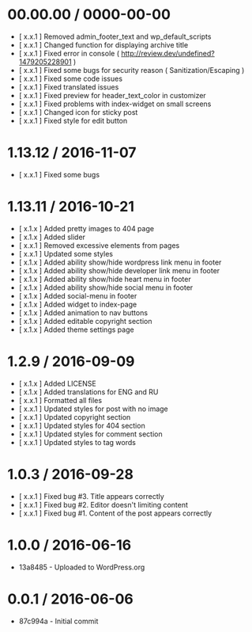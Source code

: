 00.00.00 / 0000-00-00
==================

* [ x.x.1 ] Removed admin_footer_text and wp_default_scripts
* [ x.x.1 ] Changed function for displaying archive title
* [ x.x.1 ] Fixed error in console ( http://review.dev/undefined?1479205228901 )
* [ x.x.1 ] Fixed some bugs for security reason ( Sanitization/Escaping )
* [ x.x.1 ] Fixed some code issues
* [ x.x.1 ] Fixed translated issues
* [ x.x.1 ] Fixed preview for header_text_color in customizer
* [ x.x.1 ] Fixed problems with index-widget on small screens
* [ x.x.1 ] Changed icon for sticky post
* [ x.x.1 ] Fixed style for edit button


1.13.12 / 2016-11-07
==================

* [ x.x.1 ] Fixed some bugs


1.13.11 / 2016-10-21
==================

* [ x.1.x ] Added pretty images to 404 page
* [ x.1.x ] Added slider
* [ x.x.1 ] Removed excessive elements from pages
* [ x.x.1 ] Updated some styles
* [ x.1.x ] Added ability show/hide wordpress link menu in footer
* [ x.1.x ] Added ability show/hide developer link menu in footer
* [ x.1.x ] Added ability show/hide heart menu in footer
* [ x.1.x ] Added ability show/hide social menu in footer
* [ x.1.x ] Added social-menu in footer
* [ x.1.x ] Added widget to index-page
* [ x.1.x ] Added animation to nav buttons
* [ x.1.x ] Added editable copyright section
* [ x.1.x ] Added theme settings page


1.2.9 / 2016-09-09
==================

* [ x.1.x ] Added LICENSE
* [ x.1.x ] Added translations for ENG and RU
* [ x.x.1 ] Formatted all files
* [ x.x.1 ] Updated styles for post with no image
* [ x.x.1 ] Updated copyright section
* [ x.x.1 ] Updated styles for 404 section
* [ x.x.1 ] Updated styles for comment section
* [ x.x.1 ] Updated styles to tag words


1.0.3 / 2016-09-28
==================

* [ x.x.1 ] Fixed bug #3. Title appears correctly
* [ x.x.1 ] Fixed bug #2. Editor doesn't limiting content
* [ x.x.1 ] Fixed bug #1. Content of the post appears correctly


1.0.0 / 2016-06-16
==================

* 13a8485 - Uploaded to WordPress.org


0.0.1 / 2016-06-06
==================

* 87c994a - Initial commit
